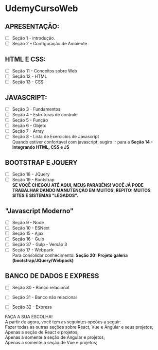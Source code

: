 # UdemyCursoWeb

## APRESENTAÇÃO: 
  - [ ] Seção 1 - introdução.
  - [ ] Seção 2 - Configuração de Ambiente.

## HTML E CSS:
  - [ ] Seção 11 - Conceitos sobre Web
  - [ ] Seção 12 - HTML
  - [ ] Seção 13 - CSS

## JAVASCRIPT:
  - [ ] Seção 3 - Fundamentos
  - [ ] Seção 4 - Estruturas de controle
  - [ ] Seção 5 - Função
  - [ ] Seção 6 - Objeto
  - [ ] Seção 7 - Array
  - [ ] Seção 8 - Lista de Exercícios de Javascript  
  Quando estiver confortável com javascript, sugiro ir para a **Seção 14 - Integrando HTML, CSS e JS**

## BOOTSTRAP E JQUERY
  - [ ] Seção 18 - JQuery
  - [ ] Seção 19 - Bootstrap  
  **SE VOCÊ CHEGOU ATÉ AQUI, MEUS PARABÉNS! VOCÊ JÁ PODE TRABALHAR DANDO MANUTENÇÃO EM MUITOS, REPITO: MUITOS SITES E SISTEMAS "LEGADOS".**

## "Javascript Moderno"
  - [ ] Seção 9 - Node
  - [ ] Seção 10 - ESNext
  - [ ] Seção 15 - Ajax
  - [ ] Seção 16 - Gulp
  - [ ] Seção 37 - Gulp - Versão 3
  - [ ] Seção 17 - Webpack  
  Para consolidar conhecimento: **Seção 20: Projeto galeria (bootstrap/JQuery/Webpack)**

## BANCO DE DADOS E EXPRESS
- [ ] Seção 30 - Banco relacional
- [ ] Seção 31 - Banco não relacional
- [ ] Seção 32 - Express


FAÇA A SUA ESCOLHA!  
A partir de agora, você tem as seguintes opções a seguir:  
Fazer todas as outras seções sobre React, Vue e Angular e seus projetos;  
Apenas a seção de React e projetos;  
Apenas a somente a seção de Angular e projetos;  
Apenas a somente a seção de Vue e projetos;  
